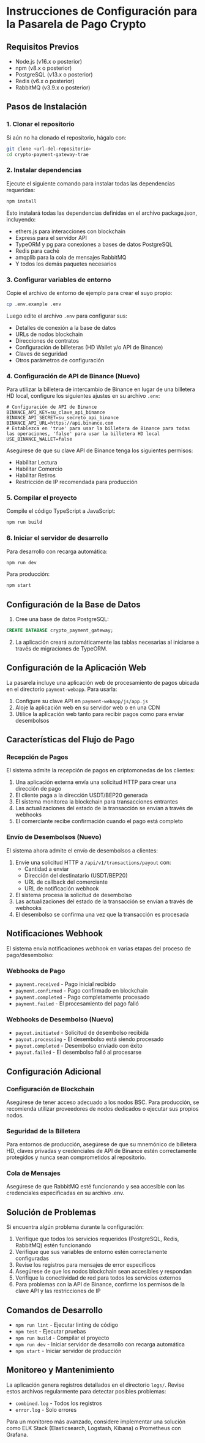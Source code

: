 # Instrucciones de Configuración para la Pasarela de Pago Crypto

## Requisitos Previos

- Node.js (v16.x o posterior)
- npm (v8.x o posterior)
- PostgreSQL (v13.x o posterior)
- Redis (v6.x o posterior)
- RabbitMQ (v3.9.x o posterior)

## Pasos de Instalación

### 1. Clonar el repositorio

Si aún no ha clonado el repositorio, hágalo con:

```bash
git clone <url-del-repositorio>
cd crypto-payment-gateway-trae
```

### 2. Instalar dependencias

Ejecute el siguiente comando para instalar todas las dependencias requeridas:

```bash
npm install
```

Esto instalará todas las dependencias definidas en el archivo package.json, incluyendo:

- ethers.js para interacciones con blockchain
- Express para el servidor API
- TypeORM y pg para conexiones a bases de datos PostgreSQL
- Redis para caché
- amqplib para la cola de mensajes RabbitMQ
- Y todos los demás paquetes necesarios

### 3. Configurar variables de entorno

Copie el archivo de entorno de ejemplo para crear el suyo propio:

```bash
cp .env.example .env
```

Luego edite el archivo `.env` para configurar sus:
- Detalles de conexión a la base de datos
- URLs de nodos blockchain
- Direcciones de contratos
- Configuración de billeteras (HD Wallet y/o API de Binance)
- Claves de seguridad
- Otros parámetros de configuración

### 4. Configuración de API de Binance (Nuevo)

Para utilizar la billetera de intercambio de Binance en lugar de una billetera HD local, configure los siguientes ajustes en su archivo `.env`:

```
# Configuración de API de Binance
BINANCE_API_KEY=su_clave_api_binance
BINANCE_API_SECRET=su_secreto_api_binance
BINANCE_API_URL=https://api.binance.com
# Establezca en 'true' para usar la billetera de Binance para todas las operaciones, 'false' para usar la billetera HD local
USE_BINANCE_WALLET=false
```

Asegúrese de que su clave API de Binance tenga los siguientes permisos:
- Habilitar Lectura
- Habilitar Comercio
- Habilitar Retiros
- Restricción de IP recomendada para producción

### 5. Compilar el proyecto

Compile el código TypeScript a JavaScript:

```bash
npm run build
```

### 6. Iniciar el servidor de desarrollo

Para desarrollo con recarga automática:

```bash
npm run dev
```

Para producción:

```bash
npm start
```

## Configuración de la Base de Datos

1. Cree una base de datos PostgreSQL:

```sql
CREATE DATABASE crypto_payment_gateway;
```

2. La aplicación creará automáticamente las tablas necesarias al iniciarse a través de migraciones de TypeORM.

## Configuración de la Aplicación Web

La pasarela incluye una aplicación web de procesamiento de pagos ubicada en el directorio `payment-webapp`. Para usarla:

1. Configure su clave API en `payment-webapp/js/app.js`
2. Aloje la aplicación web en su servidor web o en una CDN
3. Utilice la aplicación web tanto para recibir pagos como para enviar desembolsos

## Características del Flujo de Pago

### Recepción de Pagos

El sistema admite la recepción de pagos en criptomonedas de los clientes:

1. Una aplicación externa envía una solicitud HTTP para crear una dirección de pago
2. El cliente paga a la dirección USDT/BEP20 generada
3. El sistema monitorea la blockchain para transacciones entrantes
4. Las actualizaciones del estado de la transacción se envían a través de webhooks
5. El comerciante recibe confirmación cuando el pago está completo

### Envío de Desembolsos (Nuevo)

El sistema ahora admite el envío de desembolsos a clientes:

1. Envíe una solicitud HTTP a `/api/v1/transactions/payout` con:
   - Cantidad a enviar
   - Dirección del destinatario (USDT/BEP20)
   - URL de callback del comerciante
   - URL de notificación webhook
2. El sistema procesa la solicitud de desembolso
3. Las actualizaciones del estado de la transacción se envían a través de webhooks
4. El desembolso se confirma una vez que la transacción es procesada

## Notificaciones Webhook

El sistema envía notificaciones webhook en varias etapas del proceso de pago/desembolso:

### Webhooks de Pago
- `payment.received` - Pago inicial recibido
- `payment.confirmed` - Pago confirmado en blockchain
- `payment.completed` - Pago completamente procesado
- `payment.failed` - El procesamiento del pago falló

### Webhooks de Desembolso (Nuevo)
- `payout.initiated` - Solicitud de desembolso recibida
- `payout.processing` - El desembolso está siendo procesado
- `payout.completed` - Desembolso enviado con éxito
- `payout.failed` - El desembolso falló al procesarse

## Configuración Adicional

### Configuración de Blockchain

Asegúrese de tener acceso adecuado a los nodos BSC. Para producción, se recomienda utilizar proveedores de nodos dedicados o ejecutar sus propios nodos.

### Seguridad de la Billetera

Para entornos de producción, asegúrese de que su mnemónico de billetera HD, claves privadas y credenciales de API de Binance estén correctamente protegidos y nunca sean comprometidos al repositorio.

### Cola de Mensajes

Asegúrese de que RabbitMQ esté funcionando y sea accesible con las credenciales especificadas en su archivo .env.

## Solución de Problemas

Si encuentra algún problema durante la configuración:

1. Verifique que todos los servicios requeridos (PostgreSQL, Redis, RabbitMQ) estén funcionando
2. Verifique que sus variables de entorno estén correctamente configuradas
3. Revise los registros para mensajes de error específicos
4. Asegúrese de que los nodos blockchain sean accesibles y respondan
5. Verifique la conectividad de red para todos los servicios externos
6. Para problemas con la API de Binance, confirme los permisos de la clave API y las restricciones de IP

## Comandos de Desarrollo

- `npm run lint` - Ejecutar linting de código
- `npm test` - Ejecutar pruebas
- `npm run build` - Compilar el proyecto
- `npm run dev` - Iniciar servidor de desarrollo con recarga automática
- `npm start` - Iniciar servidor de producción

## Monitoreo y Mantenimiento

La aplicación genera registros detallados en el directorio `logs/`. Revise estos archivos regularmente para detectar posibles problemas:

- `combined.log` - Todos los registros
- `error.log` - Solo errores

Para un monitoreo más avanzado, considere implementar una solución como ELK Stack (Elasticsearch, Logstash, Kibana) o Prometheus con Grafana.